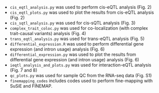 - `cis_eqtl_analysis.py` was used to perform cis-eQTL analysis (Fig. 2)
- `cis_eqtl_plots.py` was used to plot the results from cis-eQTL analysis (Fig. 2)
- `cis_sqtl_analysis.py` was used for cis-sQTL analysis (Fig. 3)
- `complex_trait_coloc.py` was used for co-localization (with complex trait-causal variants) analysis (Fig. 4)
- `trans_eqtl_analysis.py` was used for trans-eQTL analysis (Fig. 5)
- `differential_expression.R` was used to perform differential gene expression (and intron usage) analysis (Fig. 6)
- `differential_expression.py` was used to plot the results from differential gene expression (and intron usage) analysis (Fig. 6)
- `ieqtl_analysis_and_plots.py` was used for interaction-eQTL analysis (Fig. 7 and 8)
- `qc_plots.py` was used for sample QC from the RNA-seq data (Fig. S1)
- `finemapping_codes` includes codes used to perform fine-mapping with SuSiE and FINEMAP.
